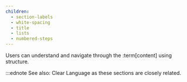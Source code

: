 ```yaml
---
children:
  - section-labels
  - white-spacing
  - title
  - lists
  - numbered-steps
---
```


Users can understand and navigate through the :term[content] using structure.

:::ednote
See also: Clear Language as these sections are closely related.